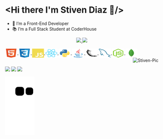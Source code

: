 # <Hi there I'm Stiven Diaz 👋/>


- 🥇 I’m a Front-End Developer
- 📚 I’m a Full Stack Student at CoderHouse
<!-- - 🖥️ I’m looking to work as a Front-End Developer and gain experience -->

<div align="center">
  <a href="https://github.com/StivenDz">
  <img height="180em" src="https://github-readme-stats.vercel.app/api?username=StivenDz&show_icons=true&theme=dark&count_private=true"/>
  <img height="180em" src="https://github-readme-stats.vercel.app/api/top-langs/?username=StivenDz&layout=compact&langs_count=14&theme=dark"/>
</div>
<div style="display: inline_block"><br>
  <img align="center" alt="Stiven-HTML" height="30" width="40" src="https://raw.githubusercontent.com/devicons/devicon/master/icons/html5/html5-original.svg">
  <img align="center" alt="Stiven-CSS" height="30" width="40" src="https://raw.githubusercontent.com/devicons/devicon/master/icons/css3/css3-original.svg">
  <img align="center" alt="Stiven-Js" height="30" width="40" src="https://raw.githubusercontent.com/devicons/devicon/master/icons/javascript/javascript-plain.svg">
  <img align="center" alt="Stiven-React" height="30" width="40" src="https://raw.githubusercontent.com/devicons/devicon/master/icons/react/react-original.svg">
  <img align="center" alt="Stiven-Python" height="30" width="40" src="https://raw.githubusercontent.com/devicons/devicon/master/icons/python/python-original.svg">
  <img align="center" alt="Stiven-Java" height="30" width="40" src="https://raw.githubusercontent.com/devicons/devicon/master/icons/java/java-original.svg">
   <img align="center" alt="Stiven-Flask" height="30" width="40" src="https://raw.githubusercontent.com/devicons/devicon/master/icons/flask/flask-original.svg">
  <img align="center" alt="Stiven-mySQL" height="30" width="40" src="https://raw.githubusercontent.com/devicons/devicon/master/icons/mysql/mysql-plain.svg">
  <img align="center" alt="Stiven-NodeJs" height="30" width="40" src="https://raw.githubusercontent.com/devicons/devicon/master/icons/nodejs/nodejs-original.svg">
   <img align="center" alt="Stiven-MongoDB" height="30" width="40" src="https://raw.githubusercontent.com/devicons/devicon/master/icons/mongodb/mongodb-original.svg">
  <img align="right" alt="Stiven-Pic" height="150" src="https://ca.slack-edge.com/E01BXJ5C1PT-U030YNXQ1J5-124720b46328-512">
</div>
  
  ##
 
<div> 
  <a href = "mailto:stivendiazh@gmail.com"><img src="https://img.shields.io/badge/-Gmail-%23333?style=for-the-badge&logo=gmail&logoColor=white" target="_blank"></a>
  <a href="https://www.linkedin.com/in/stiven-diaz-3892aa224" target="_BLANK"><img src="https://img.shields.io/badge/-LinkedIn-%230077B5?style=for-the-badge&logo=linkedin&logoColor=white" target="_BLANK"></a> 
  <a href="https://instagram.com/stiven_dz" target="_blank"><img src="https://img.shields.io/badge/-Instagram-%23E4405F?style=for-the-badge&logo=instagram&logoColor=white" target="_blank"></a>
 
  ![Snake animation](https://github.com/StivenDz/StivenDz/blob/output/github-contribution-grid-snake.svg)

 
</div>

